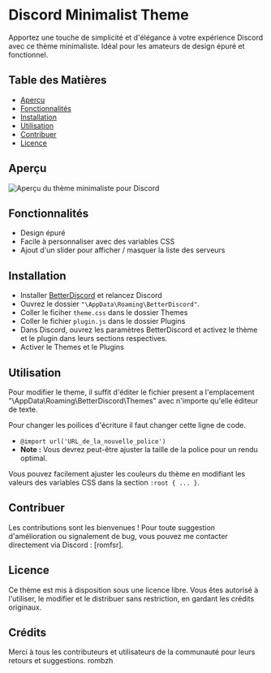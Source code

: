 # Discord Minimalist Theme
Apportez une touche de simplicité et d'élégance à votre expérience Discord avec ce thème minimaliste. Idéal pour les amateurs de design épuré et fonctionnel.

## Table des Matières
- [Aperçu](#aperçu)
- [Fonctionnalités](#fonctionnalités)
- [Installation](#installation)
- [Utilisation](#utilisation)
- [Contribuer](#contribuer)
- [Licence](#licence)

## Aperçu
![Aperçu du thème minimaliste pour Discord](https://link-vers-votre-image.com/image.png)

## Fonctionnalités
- Design épuré
- Facile à personnaliser avec des variables CSS
- Ajout d'un slider pour afficher / masquer la liste des serveurs

## Installation
- Installer [BetterDiscord](https://betterdiscord.app/) et relancez Discord
- Ouvrez le dossier `"\AppData\Roaming\BetterDiscord"`.
- Coller le ficiher `theme.css` dans le dossier Themes
- Coller le fichier `plugin.js` dans le dossier Plugins
- Dans Discord, ouvrez les paramètres BetterDiscord et activez le thème et le plugin dans leurs sections respectives.
- Activer le Themes et le Plugins

## Utilisation
Pour modifier le theme, il suffit d'éditer le fichier present a l'emplacement "\AppData\Roaming\BetterDiscord\Themes" avec n'importe qu'elle éditeur de texte.

Pour changer les poilices d'écriture il faut changer cette ligne de code.
- `@import url('URL_de_la_nouvelle_police')`
- **Note :** Vous devrez peut-être ajuster la taille de la police pour un rendu optimal.

Vous pouvez facilement ajuster les couleurs du thème en modifiant les valeurs des variables CSS dans la section `:root { ... }`.

## Contribuer 
Les contributions sont les bienvenues ! Pour toute suggestion d'amélioration ou signalement de bug, vous pouvez me contacter directement via Discord : [romfsr].

## Licence
Ce thème est mis à disposition sous une licence libre. Vous êtes autorisé à l'utiliser, le modifier et le distribuer sans restriction, en gardant les crédits originaux.

## Crédits 
Merci à tous les contributeurs et utilisateurs de la communauté pour leurs retours et suggestions.
rombzh
